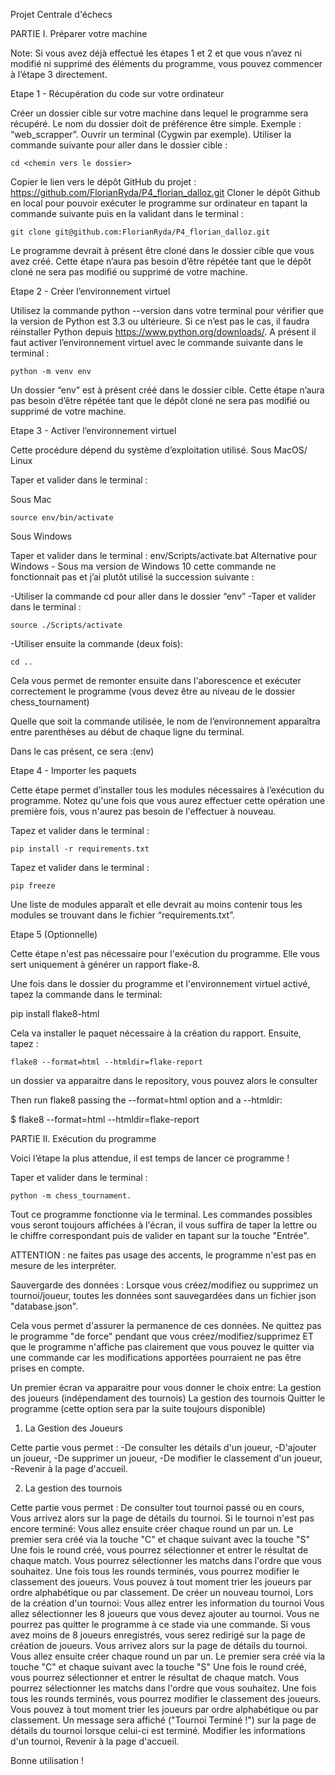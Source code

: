 Projet Centrale d'échecs

PARTIE I. Préparer votre machine

Note: Si vous avez déjà effectué les étapes 1 et 2 et que vous n’avez ni modifié ni supprimé des éléments du programme, vous pouvez commencer à l’étape 3 directement.

Etape 1 - Récupération du code sur votre ordinateur

Créer un dossier cible sur votre machine dans lequel le programme sera récupéré. Le nom du dossier doit de préférence être simple. Exemple : “web_scrapper”.
Ouvrir un terminal (Cygwin par exemple).
Utiliser la commande suivante pour aller dans le dossier cible :

    cd <chemin vers le dossier>

Copier le lien vers le dépôt GitHub du projet : https://github.com/FlorianRyda/P4_florian_dalloz.git
Cloner le dépôt Github en local pour pouvoir exécuter le programme sur ordinateur en tapant la commande suivante puis en la validant dans le terminal :

    git clone git@github.com:FlorianRyda/P4_florian_dalloz.git  

Le programme devrait à présent être cloné dans le dossier cible que vous avez créé.
Cette étape n’aura pas besoin d’être répétée tant que le dépôt cloné ne sera pas modifié ou supprimé de votre machine.

Etape 2 - Créer l’environnement virtuel

Utilisez la commande python --version dans votre terminal pour vérifier que la version de Python est 3.3 ou ultérieure.
Si ce n’est pas le cas, il faudra réinstaller Python depuis https://www.python.org/downloads/.
A présent il faut activer l’environnement virtuel avec le commande suivante dans le terminal :

    python -m venv env

Un dossier “env” est à présent créé dans le dossier cible. 
Cette étape n’aura pas besoin d’être répétée tant que le dépôt cloné ne sera pas modifié ou supprimé de votre machine.

Etape 3 - Activer l’environnement virtuel

Cette procédure dépend du système d’exploitation utilisé.
Sous MacOS/ Linux

Taper et valider dans le terminal :

Sous Mac

    source env/bin/activate  

Sous Windows

Taper et valider dans le terminal : env/Scripts/activate.bat
Alternative pour Windows - Sous ma version de Windows 10 cette commande ne fonctionnait pas et j’ai plutôt utilisé la succession suivante :

-Utiliser la commande cd pour aller dans le dossier “env”
-Taper et valider dans le terminal :

    source ./Scripts/activate  

-Utiliser ensuite la commande (deux fois):

    cd ..  

Cela vous permet de remonter ensuite dans l'aborescence et exécuter correctement le programme (vous devez être au niveau de le dossier chess_tournament)

Quelle que soit la commande utilisée, le nom de l’environnement apparaîtra entre parenthèses au début de chaque ligne du terminal.

Dans le cas présent, ce sera :(env)

Etape 4 - Importer les paquets

Cette étape permet d’installer tous les modules nécessaires à l’exécution du programme.
Notez qu'une fois que vous aurez effectuer cette opération une première fois, vous n'aurez pas besoin de l'effectuer à nouveau.

Tapez et valider dans le terminal :

    pip install -r requirements.txt  

Tapez et valider dans le terminal :

    pip freeze  

Une liste de modules apparaît et elle devrait au moins contenir tous les modules se trouvant dans le fichier “requirements.txt”.

Etape 5 (Optionnelle)

Cette étape n'est pas nécessaire pour l'exécution du programme. Elle vous sert uniquement à générer un rapport flake-8.

Une fois dans le dossier du programme et l'environnement virtuel activé, tapez la commande dans le terminal: 

   pip install flake8-html  
    
Cela va installer le paquet nécessaire à la création du rapport. Ensuite, tapez : 

    flake8 --format=html --htmldir=flake-report

un dossier va apparaitre dans le repository, vous pouvez alors le consulter

Then run flake8 passing the --format=html option and a --htmldir:

$ flake8 --format=html --htmldir=flake-report




 

PARTIE II. Exécution du programme

Voici l’étape la plus attendue, il est temps de lancer ce programme !

Taper et valider dans le terminal :

    python -m chess_tournament. 

Tout ce programme fonctionne via le terminal. Les commandes possibles vous seront toujours affichées à l'écran, il vous suffira de taper la lettre ou le chiffre correspondant puis de valider en tapant sur la touche "Entrée". 

ATTENTION : ne faites pas usage des accents, le programme n'est pas en mesure de les interpréter.

Sauvergarde des données : Lorsque vous créez/modifiez ou supprimez un tournoi/joueur, toutes les données sont sauvegardées dans un fichier json "database.json".

Cela vous permet d'assurer la permanence de ces données. Ne quittez pas le programme "de force" pendant que vous créez/modifiez/supprimez ET que le programme n'affiche pas clairement que vous pouvez le quitter via une commande car les modifications apportées pourraient ne pas être prises en compte.

Un premier écran va apparaitre pour vous donner le choix entre: 
La gestion des joueurs (indépendament des tournois)
La gestion des tournois
Quitter le programme (cette option sera par la suite toujours disponible)

1) La Gestion des Joueurs

Cette partie vous permet : 
-De consulter les détails d'un joueur,
-D'ajouter un joueur,
-De supprimer un joueur,
-De modifier le classement d'un joueur,
-Revenir à la page d'accueil.

2) La gestion des tournois

Cette partie vous permet :
 De consulter tout tournoi passé ou en cours,
     Vous arrivez alors sur la page de détails du tournoi.
     Si le tournoi n'est pas encore terminé:
     Vous allez ensuite créer chaque round un par un. Le premier sera créé via la touche "C" et chaque suivant avec la touche "S" 
     Une fois le round créé, vous pourrez sélectionner et entrer le résultat de chaque match. Vous pourrez sélectionner les matchs dans l'ordre que vous souhaitez.
     Une fois tous les rounds terminés, vous pourrez modifier le classement des joueurs. 
     Vous pouvez à tout moment trier les joueurs par ordre alphabétique ou par classement.
 De créer un nouveau tournoi,
    Lors de la création d'un tournoi:
     Vous allez entrer les information du tournoi
     Vous allez sélectionner les 8 joueurs que vous devez ajouter au tournoi. Vous ne pourrez pas quitter le programme à ce stade via une commande. Si vous avez moins de 8 joueurs enregistrés, vous serez redirigé sur la page de création de joueurs.
     Vous arrivez alors sur la page de détails du tournoi.
     Vous allez ensuite créer chaque round un par un. Le premier sera créé via la touche "C" et chaque suivant avec la touche "S" 
     Une fois le round créé, vous pourrez sélectionner et entrer le résultat de chaque match. Vous pourrez sélectionner les matchs dans l'ordre que vous souhaitez.
     Une fois tous les rounds terminés, vous pourrez modifier le classement des joueurs. 
     Vous pouvez à tout moment trier les joueurs par ordre alphabétique ou par classement.
     Un message sera affiché ("Tournoi Terminé !") sur la page de détails du tournoi lorsque celui-ci est terminé.
 Modifier les informations d'un tournoi,
 Revenir à la page d'accueil.

Bonne utilisation !

 